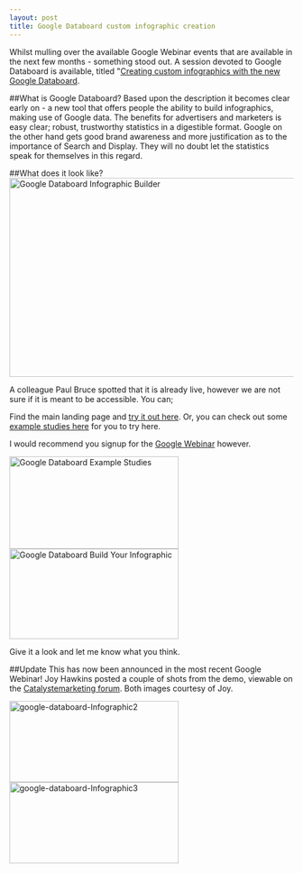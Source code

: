 ```yaml
---
layout: post
title: Google Databoard custom infographic creation
---
```

Whilst mulling over the available Google Webinar events that are available in the next few months - something stood out. A session devoted to Google Databoard is available, titled "[Creating custom infographics with the new Google Databoard](http://www.google.com/think/webinars/custom-infographics-databoard.html).

##What is Google Databoard?
Based upon the description it becomes clear early on - a new tool that offers people the ability to build infographics, making use of Google data. The benefits for advertisers and marketers is easy clear; robust, trustworthy statistics in a digestible format. Google on the other hand gets good brand awareness and more justification as to the importance of Search and Display. They will no doubt let the statistics speak for themselves in this regard.

##What does it look like?
<a href="http://calumshep.com/wp-content/uploads/2013/06/Google-Databoard-Infographic-Builder.png"><img class="size-large wp-image-342 alignleft" alt="Google Databoard Infographic Builder" src="http://calumshep.com/wp-content/uploads/2013/06/Google-Databoard-Infographic-Builder-1024x555.png" width="652" height="353" /></a>

A colleague Paul Bruce spotted that it is already live, however we are not sure if it is meant to be accessible. You can;

Find the main landing page and [try it out here](http://bynd-data-board-dev.appspot.com/). Or, you can check out some [example studies here](http://bynd-data-board-dev.appspot.com/theme/1/) for you to try here.

I would recommend you signup for the [Google Webinar](http://vshow.on24.com/vshow/learnwebinars) however.

<a href="http://calumshep.com/wp-content/uploads/2013/06/Google-Databoard-Example-Studies.png"><img class="alignleft size-medium wp-image-352" alt="Google Databoard Example Studies" src="http://calumshep.com/wp-content/uploads/2013/06/Google-Databoard-Example-Studies-300x164.png" width="300" height="164" /></a><a href="http://calumshep.com/wp-content/uploads/2013/06/Google-Databoard-Build-Your-Infographic.png"><img class="size-medium wp-image-351" alt="Google Databoard Build Your Infographic" src="http://calumshep.com/wp-content/uploads/2013/06/Google-Databoard-Build-Your-Infographic-300x160.png" width="300" height="160" /></a>

Give it a look and let me know what you think.

##Update
This has now been announced in the most recent Google Webinar! Joy Hawkins posted a couple of shots from the demo, viewable on the [Catalystemarketing forum](http://localsearchforum.catalystemarketing.com/internet-marketing/8439-new-google-databoard.html). Both images courtesy of Joy.

<a href="http://calumshep.com/wp-content/uploads/2013/06/google-databoard-Infographic2.jpg"><img class="alignnone size-medium wp-image-378" alt="google-databoard-Infographic2" src="http://calumshep.com/wp-content/uploads/2013/06/google-databoard-Infographic2-300x144.jpg" width="300" height="144" /></a> <a href="http://calumshep.com/wp-content/uploads/2013/06/google-databoard-Infographic3.jpg"><img class="alignnone size-medium wp-image-379" alt="google-databoard-Infographic3" src="http://calumshep.com/wp-content/uploads/2013/06/google-databoard-Infographic3-300x144.jpg" width="300" height="144" /></a>
